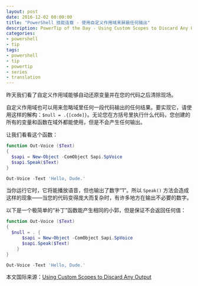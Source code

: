 ```yaml
---
layout: post
date: 2016-12-02 00:00:00
title: "PowerShell 技能连载 - 使用自定义作用域来屏蔽任何输出"
description: PowerTip of the Day - Using Custom Scopes to Discard Any Output
categories:
- powershell
- tip
tags:
- powershell
- tip
- powertip
- series
- translation
---
```

昨天我们看了自定义作用域能够自动还原变量并在您的代码之后清除现场。

自定义作用域也可以用来忽略域里任何一段代码输出的任何结果。要实现它，请使用这样的解构：`$null = .{[code]}`。无论您在方括号里执行什么代码，您创建的所有的变量和函数在域外都能使用，但是不会产生任何输出。

让我们看看这个函数：

```powershell
function Out-Voice ($Text)
{
  $sapi = New-Object -ComObject Sapi.SpVoice
  $sapi.Speak($Text)
}

Out-Voice -Text 'Hello, Dude.'
```

当你运行它时，它将能播放语音，但也输出了数字“1”。所以 `Speak()` 方法会造成这样的现象——当您的代码变得庞大而复杂时，有许多地方在输出不必要的数字。

以下是一个极简单的“补丁”函数能产生相同的小郭，但是保证不会返回任何值：

```powershell
function Out-Voice ($Text)
{
  $null = . {
      $sapi = New-Object -ComObject Sapi.SpVoice
      $sapi.Speak($Text)
    }
}

Out-Voice -Text 'Hello, Dude.'
```
<!--more-->
本文国际来源：[Using Custom Scopes to Discard Any Output](http://community.idera.com/powershell/powertips/b/tips/posts/using-custom-scopes-to-discard-any-output)
